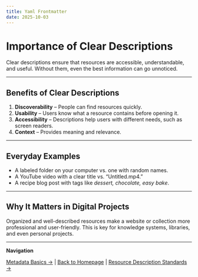 ```yaml
---
title: Yaml Frontmatter
date: 2025-10-03
---
```

# Importance of Clear Descriptions

Clear descriptions ensure that resources are accessible, understandable, and useful. Without them, even the best information can go unnoticed.  

---

## Benefits of Clear Descriptions

1. **Discoverability** – People can find resources quickly.  
2. **Usability** – Users know what a resource contains before opening it.  
3. **Accessibility** – Descriptions help users with different needs, such as screen readers.  
4. **Context** – Provides meaning and relevance.  

---

## Everyday Examples

- A labeled folder on your computer vs. one with random names.  
- A YouTube video with a clear title vs. “Untitled.mp4.”  
- A recipe blog post with tags like *dessert, chocolate, easy bake*.  

---

## Why It Matters in Digital Projects

Organized and well-described resources make a website or collection more professional and user-friendly. This is key for knowledge systems, libraries, and even personal projects.  

---

**Navigation**  

 [Metadata Basics →](page7.md) | [Back to Homepage](../index.md) | [Resource Description Standards →](page9.md)